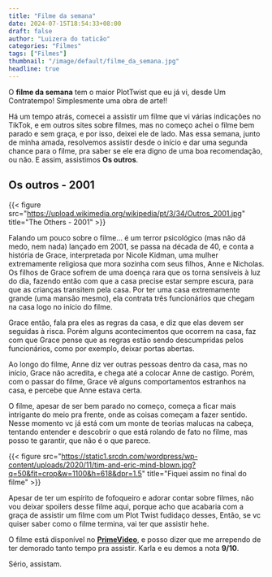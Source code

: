 ```yaml
---
title: "Filme da semana"
date: 2024-07-15T18:54:33+08:00
draft: false
author: "Luizera do taticão"
categories: "Filmes"
tags: ["Filmes"]
thumbnail: "/image/default/filme_da_semana.jpg"
headline: true
---
```

O **filme da semana** tem o maior PlotTwist que eu já vi, desde Um Contratempo! Simplesmente uma obra de arte!!
<!--more-->

Há um tempo atrás, comecei a assistir um filme que vi várias indicações no TikTok, e em outros sites sobre filmes, mas no começo achei o filme bem parado e sem graça, e por isso, deixei ele de lado. Mas essa semana, junto de minha amada, resolvemos assistir desde o início e dar uma segunda chance para o filme, pra saber se ele era digno de uma boa recomendação, ou não. E assim, assistimos **Os outros**.

## Os outros - 2001

{{< figure src="https://upload.wikimedia.org/wikipedia/pt/3/34/Outros_2001.jpg" title="The Others - 2001" >}}

Falando um pouco sobre o filme... é um terror psicológico (mas não dá medo, nem nada) lançado em 2001, se passa na década de 40, e conta a história de Grace, interpretada por Nicole Kidman, uma mulher extremamente religiosa que mora sozinha com seus filhos, Anne e Nicholas. Os filhos de Grace sofrem de uma doença rara que os torna sensíveis à luz do dia, fazendo então com que a casa precise estar sempre escura, para que as crianças transitem pela casa. Por ter uma casa extremamente grande (uma mansão mesmo), ela contrata três funcionários que chegam na casa logo no início do filme.

Grace então, fala pra eles as regras da casa, e diz que elas devem ser seguidas à risca. Porém alguns acontecimentos que ocorrem na casa, faz com que Grace pense que as regras estão sendo descumpridas pelos funcionários, como por exemplo, deixar portas abertas.

Ao longo do filme, Anne diz ver outras pessoas dentro da casa, mas no início, Grace não acredita, e chega até a colocar Anne de castigo. Porém, com o passar do filme, Grace vê alguns comportamentos estranhos na casa, e percebe que Anne estava certa.

O filme, apesar de ser bem parado no começo, começa a ficar mais intrigante do meio pra frente, onde as coisas começam a fazer sentido. Nesse momento vc já está com um monte de teorias malucas na cabeça, tentando entender e descobrir o que está rolando de fato no filme, mas posso te garantir, que não é o que parece.

{{< figure src="https://static1.srcdn.com/wordpress/wp-content/uploads/2020/11/tim-and-eric-mind-blown.jpg?q=50&fit=crop&w=1100&h=618&dpr=1.5" title="Fiquei assim no final do filme" >}}

Apesar de ter um espírito de fofoqueiro e adorar contar sobre filmes, não vou deixar spoilers desse filme aqui, porque acho que acabaria com a graça de assistir um filme com um Plot Twist fudidaço desses, Então, se vc quiser saber como o filme termina, vai ter que assistir hehe.

O filme está disponível no **[PrimeVideo](https://www.primevideo.com/detail/0PGZLT1B8LTSMHLZPF2FZC2KRB/ref=atv_sr_fle_c_Tn74RA_1_1_1?sr=1-1&pageTypeIdSource=ASIN&pageTypeId=B0BZWZNXMV&qid=1721094935462)**, e posso dizer que me arrependo de ter demorado tanto tempo pra assistir. Karla e eu demos a nota **9/10**.

Sério, assistam.